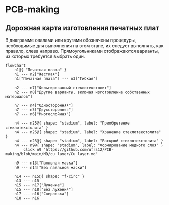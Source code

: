 # PCB-making
## Дорожная карта изготовления печатных плат

В диаграмме овалами или кругами обозначены процедуры, необходимые для выполнения на этом этапе, их следует выполнять, как правило, слева направо. Прямоугольниками отображаются варианты, из которых требуется выбрать один.

```mermaid
flowchart
	n1@{ "Печатная плата" }
	n1 --- n2["Жесткая"]
	n1["Печатная плата"] --- n3["Гибкая"]

	n2 --- n7["Фольгированный стеклотекстолит"]
	n2 --- n8["Другие варианты, включая изготовление собственных материалов"]
	
	n7 --- n4["Односторонняя"]
	n7 --- n5["Двухсторонняя"]
	n7 --- n6["Многослойная"]
	
	n4 --- n25@{ shape: "stadium", label: "Приобретение стеклотекстолита" }
	n4 --- n26@{ shape: "stadium", label: "Хранение стеклотекстолита" }
	n4 --- n23@{ shape: "stadium", label: "Раскрой стеклотекстолита" }
	n4 --- n9@{ shape: "stadium", label: "Формирование медного слоя" }
		click n9 "https://github.com/ufrs12/PCB-making/blob/main/MD/cu_layer/Cu_layer.md"

	n9 --- n13["Паяльная маска"]
	n9 --- n14["Без паяльной маски"]
	
	n14 --- n15@{ shape: "f-circ" }
	n13 --- n15
	n15 --- n17["Лужение"]
	n15 --- n18["Без лужения"]
	n17 --- n16["Сверловка"]
	n18 --- n16
